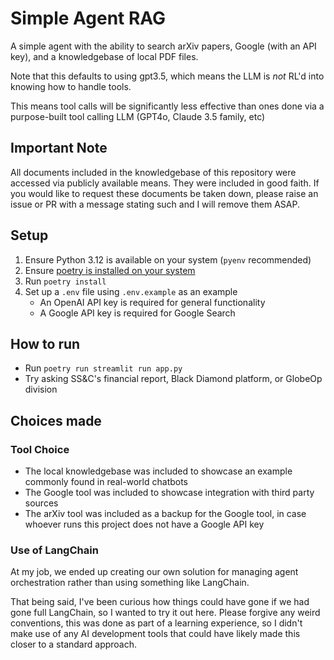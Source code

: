 # Simple Agent RAG

A simple agent with the ability to search arXiv papers, Google (with an API key), and a knowledgebase of local PDF files.

Note that this defaults to using gpt3.5, which means the LLM is *not* RL'd into knowing how to handle tools.

This means tool calls will be significantly less effective than ones done via a purpose-built tool calling LLM (GPT4o, Claude 3.5 family, etc)

## Important Note

All documents included in the knowledgebase of this repository were accessed via publicly available means. They were included in good faith. If you would like to request these documents be taken down, please raise an issue or PR with a message stating such and I will remove them ASAP.

## Setup

1. Ensure Python 3.12 is available on your system (`pyenv` recommended)
2. Ensure [poetry is installed on your system](https://python-poetry.org/docs/)
3. Run `poetry install`
4. Set up a `.env` file using `.env.example` as an example
    - An OpenAI API key is required for general functionality
    - A Google API key is required for Google Search

## How to run

- Run `poetry run streamlit run app.py`
- Try asking SS&C's financial report, Black Diamond platform, or GlobeOp division

## Choices made

### Tool Choice

- The local knowledgebase was included to showcase an example commonly found in real-world chatbots
- The Google tool was included to showcase integration with third party sources
- The arXiv tool was included as a backup for the Google tool, in case whoever runs this project does not have a Google API key

### Use of LangChain

At my job, we ended up creating our own solution for managing agent orchestration rather than using something like LangChain.

That being said, I've been curious how things could have gone if we had gone full LangChain, so I wanted to try it out here. Please forgive any weird conventions, this was done as part of a learning experience, so I didn't make use of any AI development tools that could have likely made this closer to a standard approach.
